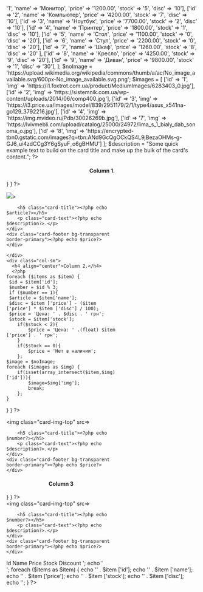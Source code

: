 <link rel="stylesheet" href="https://stackpath.bootstrapcdn.com/bootstrap/4.1.3/css/bootstrap.min.css" integrity="sha384-MCw98/SFnGE8fJT3GXwEOngsV7Zt27NXFoaoApmYm81iuXoPkFOJwJ8ERdknLPMO" crossorigin="anonymous">

<?php
$items = [
    ['id' => '1', 'name' => 'Монитор',      'price' => '1200.00', 'stock' => '5', 'disc' => '10'],
    ['id' => '2', 'name' => 'Компьютер',    'price' => '4200.00', 'stock' => '7', 'disc' => '10'],
    ['id' => '3', 'name' => 'Ноутбук',      'price' => '7700.00', 'stock' => '2', 'disc' => '10'],
    ['id' => '4', 'name' => 'Принтер',      'price' => '1800.00', 'stock' => '1', 'disc' => '10'],
    ['id' => '5', 'name' => 'Стол',         'price' => '1100.00', 'stock' => '0', 'disc' => '20'],
    ['id' => '6', 'name' => 'Стул',         'price' => '2200.00', 'stock' => '0', 'disc' => '20'],
    ['id' => '7', 'name' => 'Шкаф',         'price' => '1260.00', 'stock' => '8', 'disc' => '20' ],
    ['id' => '8', 'name' => 'Кресло',       'price' => '4250.00', 'stock' => '9', 'disc' => '20'],
    ['id' => '9', 'name' => 'Диван',        'price' => '9800.00', 'stock' => '1', 'disc' => '30'],
];
$noImage = 'https://upload.wikimedia.org/wikipedia/commons/thumb/a/ac/No_image_available.svg/600px-No_image_available.svg.png';

$images = [
    ['id' => '1', 'img' => 'https://i1.foxtrot.com.ua/product/MediumImages/6283403_0.jpg'],

    ['id' => '2', 'img' => 'https://sistemnik.com.ua/wp-content/uploads/2014/06/comp400.jpg'],
    ['id' => '3', 'img' => 'https://i3.price.ua/images/model/839/2951179/2/1/type4/asus_x541na-go129_3792216.jpg'],
    ['id' => '4', 'img' => 'https://img.mvideo.ru/Pdb/30026269b.jpg'],
    ['id' => '7', 'img' => 'https://lvivmebli.com/upload/catalog/25000/24972/lima_s_1_bialy_dab_sonoma_o.jpg'],
    ['id' => '8', 'img' => 'https://encrypted-tbn0.gstatic.com/images?q=tbn:ANd9GcQgOCkQS4L9jBezaOHMs-g-GJ6_ui4zdCCg3Y6gSyuF_o6gBHMU']
];
   
$description = "Some quick example text to build on the card title and make up the bulk of the card's content.";
?>
<div class="container">
  <div class="row">
    <div class="col-sm">
      <h4 align="center">Column 1.</h4>
      <?php 
    foreach ($items as $item) {
     $id = $item['id'];
     $number = $id % 3;
     if ($number ==0){
     $article = $item['name'];
     $disc = $item ['price'] - ($item ['price'] * $item ['disc'] / 100);
     $price = 'Цена: ' . $disc . ' грн';
     $stock = $item['stock'];
        if($stock < 2){
            $price = 'Цена: ' . (float) $item ['price'] . ' грн';
        }
        if($stock == 0){
            $price = 'Нет в наличии';
        };
    $image = $noImage;
    foreach ($images as $img) {
        if(isset(array_intersect($item,$img)['id'])){
            $image=$img['img'];
            break;
        };
    }
       
 }
}
    ?>
<div class="card text-white bg-dark mb-3" style="max-width: 18rem;">
    <img class="card-img-top" src=<?php echo $image?>>
    <div class="card-body">

        <h5 class="card-title"><?php echo $article?></h5>
        <p class="card-text"><?php echo $description?>.</p>
    </div>
    <div class="card-footer bg-transparent border-primary"><?php echo $price?></div>
</div>



    </div>
    <div class="col-sm">
      <h4 align="center">Column 2.</h4>
      <?php 
    foreach ($items as $item) {
     $id = $item['id'];
     $number = $id % 3;
     if ($number == 1){
     $article = $item['name'];
     $disc = $item ['price'] - ($item ['price'] * $item ['disc'] / 100);
     $price = 'Цена: ' . $disc . ' грн';
     $stock = $item['stock'];
        if($stock < 2){
            $price = 'Цена: ' .(float) $item ['price'] . ' грн';
        }
        if($stock == 0){
            $price = 'Нет в наличии';
        };
    $image = $noImage;
    foreach ($images as $img) {
        if(isset(array_intersect($item,$img)['id'])){
            $image=$img['img'];
            break;
        };
    }
        
 }
}
    ?>
    <div class="card text-white bg-dark mb-3" style="max-width: 18rem;">
    <img class="card-img-top" src=<?php echo $image?>>
    <div class="card-body">

        <h5 class="card-title"><?php echo $number?></h5>
        <p class="card-text"><?php echo $description?>.</p>
    </div>
    <div class="card-footer bg-transparent border-primary"><?php echo $price?></div>
</div>
    </div>
    <div class="col-sm">
      <h4 align="center">Column 3</h4>
      <?php 
    foreach ($items as $item) {
     $id = $item['id'];
     $number = $id % 3;
     if ($number == 2){
     $article = $item['name'];
     $disc = $item ['price'] - ($item ['price'] * $item ['disc'] / 100);
     $price = 'Цена: ' . $disc . ' грн';
     $stock = $item['stock'];
        if($stock < 2){
            $price ='Цена: ' . (float) $item ['price'] . ' грн';
        }
        if($stock == 0){
            $price = 'Нет в наличии';
        };
    $image = $noImage;
    foreach ($images as $img) {
        if(isset(array_intersect($item,$img)['id'])){
            $image=$img['img'];
            break;
        };
    }
        
 }
}
    ?>
    <div class="card text-white bg-dark mb-3" style="max-width: 18rem;">
    <img class="card-img-top" src=<?php echo $image?>>
    <div class="card-body">

        <h5 class="card-title"><?php echo $number?></h5>
        <p class="card-text"><?php echo $description?>.</p>
    </div>
    <div class="card-footer bg-transparent border-primary"><?php echo $price?></div>
</div>
    </div>
  </div>
</div>

<?php 
    echo '
    <table class="table table-bordered">
        <thead>
        <tr>
            <th scope="col">Id</th>
            <th scope="col">Name</th>
            <th scope="col">Price</th>
            <th scope="col">Stock</th>
            <th scope="col">Discount</th>
        </tr>
        </thead>
        <tbody>';
    echo '<br>';
    foreach ($items as $item) {
        echo '<tr><td>' . $item ['id'];
        echo '</td><td>' . $item ['name'];
        echo '</td><td>' . $item ['price'];
        echo '</td><td>' . $item ['stock'];
        echo '</td><td>' . $item ['disc'];
        echo '</td></tr>';
    }
    ?>
